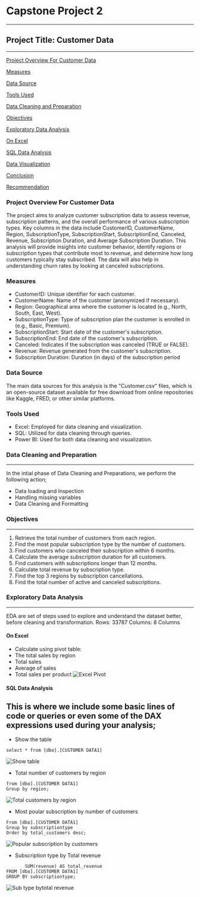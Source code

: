 # Capstone Project 2
---
## Project Title: Customer Data
---
[Project Overview For Customer Data](#project-overview-for-customer-data)

[Measures](#measures)

[Data Source](#data-source)

[Tools Used](#tools-used)

[Data Cleaning and Preparation](#data-cleaning-and-preparation)

[Objectives](#objectives)

[Exploratory Data Analysis](#exploratory-data-analysis)

[On Excel](#on-excel) 

[SQL Data Analysis](#sql-data-analysis)

[Data Visualization](#data-visualization)

[Conclusion](#conclusion)

[Recommendation](#recommendation)

### Project Overview For Customer Data
The project aims to analyze customer subscription data to assess revenue, subscription patterns, and the overall performance of various subscription types. Key columns in the data include CustomerID, CustomerName, Region, SubscriptionType, SubscriptionStart, SubscriptionEnd, Canceled, Revenue, Subscription Duration, and Average Subscription Duration. This analysis will provide insights into customer behavior, identify regions or subscription types that contribute most to revenue, and determine how long customers typically stay subscribed. The data will also help in understanding churn rates by looking at canceled subscriptions.

### Measures
- CustomerID: Unique identifier for each customer.
- CustomerName: Name of the customer (anonymized if necessary).
- Region: Geographical area where the customer is located (e.g., North, South, East, West).
- SubscriptionType: Type of subscription plan the customer is enrolled in (e.g., Basic, Premium).
- SubscriptionStart: Start date of the customer's subscription.
- SubscriptionEnd: End date of the customer's subscription.
- Canceled: Indicates if the subscription was canceled (TRUE or FALSE).
- Revenue: Revenue generated from the customer's subscription.
- Subscription Duration: Duration (in days) of the subscription period
### Data Source
The main data sources for this analysis is the  "Customer.csv" files, which is an open-source dataset available for free download from online repositories like Kaggle, FRED, or other similar platforms.

### Tools Used
- Excel: Employed for data cleaning and visualization.
- SQL: Utilized for data cleaning through queries.
- Power BI: Used for both data cleaning and visualization.

### Data Cleaning and Preparation
---
In the intial phase of Data Cleaning and Preparations, we perform the following action;

- Data loading and Inspection
- Handling missing variables
- Data Cleaning and Formatting

### Objectives
---
1. Retrieve the total number of customers from each region.
2. Find the most popular subscription type by the number of customers.
3. Find customers who canceled their subscription within 6 months.
4. Calculate the average subscription duration for all customers.
5. Find customers with subscriptions longer than 12 months.
6. Calculate total revenue by subscription type.
7. Find the top 3 regions by subscription cancellations.
8. Find the total number of active and canceled subscriptions.

###  Exploratory Data Analysis
---
EDA are set of steps used to explore and understand the dataset better, before cleaning and transformation.
Rows: 33787
Columns: 8 Columns

#### On Excel 
- Calculate using pivot table:
-  The total sales by region
-  Total sales
-  Average of  sales
-  Total sales per product
![Excel Pivot](https://github.com/user-attachments/assets/8b1e896d-551d-4747-8a6d-5255625e43cb)

#### SQL Data Analysis
This is where we include some basic lines of code or queries or even some of the DAX expressions used during your analysis;
---
- Show the table
```
select * from [dbo].[CUSTOMER DATA1]
```
![Show table](https://github.com/user-attachments/assets/43ee9086-d074-4c34-9db5-fa996c8ddab8)

- Total number of customers by region
```Select  region, count(distinct Customerid) as total_customers 
from [dbo].[CUSTOMER DATA1]
Group by region;
  ```
![Total customers by region](https://github.com/user-attachments/assets/a7164551-88a1-4020-9cfa-ac5b3047c8eb)

- Most poular subscription by number of customers
```Select top 1 subscriptiontype, count(distinct customerid) as total_customers
From [dbo].[CUSTOMER DATA1]
Group by subscriptiontype 
Order by total_customers desc;
```
![Popular subscription by customers](https://github.com/user-attachments/assets/6e053364-c7e5-48b0-8057-28c48a6ecc19)

- Subscription type by Total revenue
```SELECT subscriptiontype,
       SUM(revenue) AS total_revenue
FROM [dbo].[CUSTOMER DATA1]
GROUP BY subscriptiontype;
```
![Sub type bytotal revenue](https://github.com/user-attachments/assets/d63be903-e570-4120-953a-b68540942d9f)




